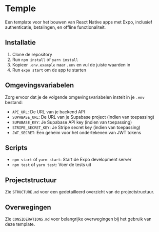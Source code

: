 # Temple

Een template voor het bouwen van React Native apps met Expo, inclusief authenticatie, betalingen, en offline functionaliteit.

## Installatie

1. Clone de repository
2. Run `npm install` of `yarn install`
3. Kopieer `.env.example` naar `.env` en vul de juiste waarden in
4. Run `expo start` om de app te starten

## Omgevingsvariabelen

Zorg ervoor dat je de volgende omgevingsvariabelen instelt in je `.env` bestand:

- `API_URL`: De URL van je backend API
- `SUPABASE_URL`: De URL van je Supabase project (indien van toepassing)
- `SUPABASE_KEY`: Je Supabase API key (indien van toepassing)
- `STRIPE_SECRET_KEY`: Je Stripe secret key (indien van toepassing)
- `JWT_SECRET`: Een geheim voor het ondertekenen van JWT tokens

## Scripts

- `npm start` of `yarn start`: Start de Expo development server
- `npm test` of `yarn test`: Voer de tests uit

## Projectstructuur

Zie `STRUCTURE.md` voor een gedetailleerd overzicht van de projectstructuur.

## Overwegingen

Zie `CONSIDERATIONS.md` voor belangrijke overwegingen bij het gebruik van deze template.